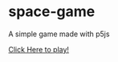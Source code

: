 # space-game
A simple game made with p5js

[Click Here to play!](https://editor.p5js.org/pedroflp/full/k3WNYK4fz)
